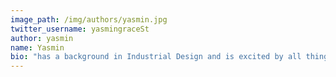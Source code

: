 ```yaml
---
image_path: /img/authors/yasmin.jpg
twitter_username: yasmingraceSt
author: yasmin
name: Yasmin
bio: "has a background in Industrial Design and is excited by all things (well) designed."
---
```

